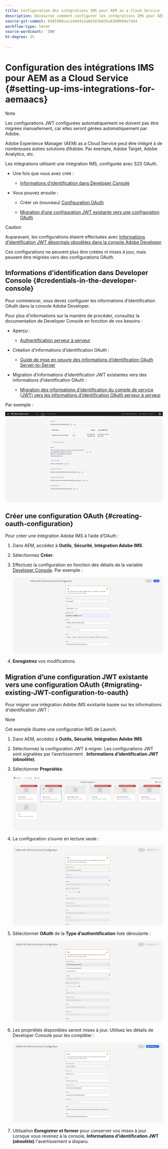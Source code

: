 ```yaml
---
title: Configuration des intégrations IMS pour AEM as a Cloud Service
description: Découvrez comment configurer les intégrations IMS pour AEM as a Cloud Service
source-git-commit: 6945980cac24d4413a84343b035a8380b04e7444
workflow-type: tm+mt
source-wordcount: '386'
ht-degree: 3%

---
```



# Configuration des intégrations IMS pour AEM as a Cloud Service {#setting-up-ims-integrations-for-aemaacs}

>[!NOTE]
>
>Les configurations JWT configurées automatiquement ne doivent pas être migrées manuellement, car elles seront gérées automatiquement par Adobe.

Adobe Experience Manager (AEM) as a Cloud Service peut être intégré à de nombreuses autres solutions d’Adobe. Par exemple, Adobe Target, Adobe Analytics, etc.

Les intégrations utilisent une intégration IMS, configurée avec S2S OAuth.

* Une fois que vous avez créé :

   * [Informations d’identification dans Developer Console](#credentials-in-the-developer-console)

* Vous pouvez ensuite :

   * Créer un (nouveau) [Configuration OAuth](#creating-oauth-configuration)

   * [Migration d’une configuration JWT existante vers une configuration OAuth](#migrating-existing-JWT-configuration-to-oauth)

>[!CAUTION]
>
>Auparavant, les configurations étaient effectuées avec [Informations d’identification JWT désormais obsolètes dans la console Adobe Developer](/help/security/jwt-credentials-deprecation-in-adobe-developer-console.md).
>
>Ces configurations ne peuvent plus être créées ni mises à jour, mais peuvent être migrées vers des configurations OAuth.

## Informations d’identification dans Developer Console {#credentials-in-the-developer-console}

Pour commencer, vous devez configurer les informations d’identification OAuth dans la console Adobe Developer.

Pour plus d’informations sur la manière de procéder, consultez la documentation de Developer Console en fonction de vos besoins :

* Aperçu :

   * [Authentification serveur à serveur](https://developer.adobe.com/developer-console/docs/guides/authentication/ServerToServerAuthentication/)

* Création d’informations d’identification OAuth :

   * [Guide de mise en oeuvre des informations d’identification OAuth Server-to-Server](https://developer.adobe.com/developer-console/docs/guides/authentication/ServerToServerAuthentication/implementation/)

* Migration d’informations d’identification JWT existantes vers des informations d’identification OAuth :

   * [Migration des informations d’identification du compte de service (JWT) vers les informations d’identification OAuth serveur à serveur](https://developer.adobe.com/developer-console/docs/guides/authentication/ServerToServerAuthentication/migration/)

Par exemple :

![Informations d’identification OAuth dans Developer Console](assets/ims-configuration-developer-console.png)

## Créer une configuration OAuth {#creating-oauth-configuration}

Pour créer une intégration Adobe IMS à l’aide d’OAuth :

1. Dans AEM, accédez à **Outils**, **Sécurité**, **Intégration Adobe IMS**.

1. Sélectionnez **Créer**.

1. Effectuez la configuration en fonction des détails de la variable [Developer Console](https://developer.adobe.com/developer-console/docs/guides/authentication/ServerToServerAuthentication/implementation/). Par exemple :

   ![Créer une configuration OAuth](assets/ims-create-oauth-configuration.png)

1. **Enregistrez** vos modifications.

## Migration d’une configuration JWT existante vers une configuration OAuth {#migrating-existing-JWT-configuration-to-oauth}

Pour migrer une intégration Adobe IMS existante basée sur les informations d’identification JWT :

>[!NOTE]
>
>Cet exemple illustre une configuration IMS de Launch.

1. Dans AEM, accédez à **Outils**, **Sécurité**, **Intégration Adobe IMS**.

1. Sélectionnez la configuration JWT à migrer. Les configurations JWT sont signalées par l’avertissement . **Informations d’identification JWT (obsolète)**.

1. Sélectionner **Propriétés**:

   ![Sélectionner la configuration JWT](assets/ims-migrate-jwt-select-configuration.png)

1. La configuration s’ouvre en lecture seule :

   ![Propriétés de configuration - Lecture seule](assets/ims-migrate-jwt-properties-read-only.png)

1. Sélectionner **OAuth** de la **Type d’authentification** liste déroulante :

   ![Sélectionner le type d’authentification](assets/ims-migrate-jwt-authentication-type.png)

1. Les propriétés disponibles seront mises à jour. Utilisez les détails de Developer Console pour les compléter :

   ![Détails OAuth complets](assets/ims-migrate-jwt-complete-oauth-details.png)

1. Utilisation **Enregistrer et fermer** pour conserver vos mises à jour.
Lorsque vous revenez à la console, **Informations d’identification JWT (obsolète)** l&#39;avertissement a disparu.